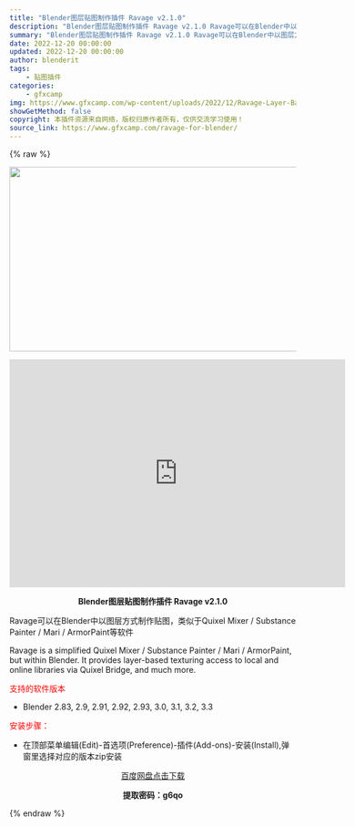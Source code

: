 ```yaml
---
title: "Blender图层贴图制作插件 Ravage v2.1.0"
description: "Blender图层贴图制作插件 Ravage v2.1.0 Ravage可以在Blender中以图层方式制作贴图，类似于Quixel Mixer / Substance Painter / Mari ..."
summary: "Blender图层贴图制作插件 Ravage v2.1.0 Ravage可以在Blender中以图层方式制作贴图，类似于Quixel Mixer / Substance Painter / Mari ..."
date: 2022-12-20 00:00:00
updated: 2022-12-20 00:00:00
author: blenderit
tags: 
    - 贴图插件
categories:
    - gfxcamp
img: https://www.gfxcamp.com/wp-content/uploads/2022/12/Ravage-Layer-Based-Texturing.jpg
showGetMethod: false
copyright: 本插件资源来自网络，版权归原作者所有，仅供交流学习使用！
source_link: https://www.gfxcamp.com/ravage-for-blender/
---
```


{% raw %}
<div><p><img decoding="async" class="aligncenter size-full wp-image-109008" src="https://www.gfxcamp.com/wp-content/uploads/2022/12/Ravage-Layer-Based-Texturing.jpg" data-src="https://www.gfxcamp.com/wp-content/uploads/2022/12/Ravage-Layer-Based-Texturing.jpg" alt="" width="590" height="324" data-srcset="https://www.gfxcamp.com/wp-content/uploads/2022/12/Ravage-Layer-Based-Texturing.jpg 590w, https://www.gfxcamp.com/wp-content/uploads/2022/12/Ravage-Layer-Based-Texturing-150x82.jpg 150w" data-sizes="(max-width: 590px) 100vw, 590px"></p><p style="text-align: center;"><iframe loading="lazy" src="https://player.youku.com/embed/XNTkzMDMxNTE1Mg==" width="590" height="400" frameborder="0" allowfullscreen="allowfullscreen"></iframe></p><p style="text-align: center;"><strong>Blender图层贴图制作插件 Ravage v2.1.0</strong></p><p>Ravage可以在Blender中以图层方式制作贴图，类似于Quixel Mixer / Substance Painter / Mari / ArmorPaint等软件</p><p>Ravage is a simplified Quixel Mixer / Substance Painter / Mari / ArmorPaint, but within Blender. It provides layer-based texturing access to local and online libraries via Quixel Bridge, and much more.</p><p><span style="color: #ff0000;">支持的软件版本</span></p><ul>
<li>Blender 2.83, 2.9, 2.91, 2.92, 2.93, 3.0, 3.1, 3.2, 3.3</li>
</ul><p><span style="color: #ff0000;">安装步骤：</span></p><ul>
<li>在顶部菜单编辑(Edit)-首选项(Preference)-插件(Add-ons)-安装(Install),弹窗里选择对应的版本zip安装</li>
</ul><p style="text-align: center;"><a class="maxbutton-3 maxbutton maxbutton-baidu" target="_blank" rel="noopener" href="https://pan.baidu.com/s/1ndv2IxfLLHUGTcLLRxCRnQ?pwd=g6qo"><span class="mb-text">百度网盘点击下载</span></a></p><p style="text-align: center;"><strong>提取密码：g6qo</strong></p></div>
<div style="display: none">gfxcamp</div>
{% endraw %}